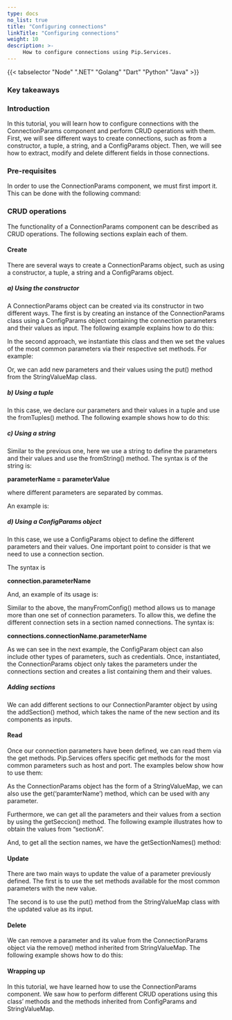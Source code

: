```yaml
---
type: docs
no_list: true
title: "Configuring connections"
linkTitle: "Configuring connections"
weight: 10
description: >-
     How to configure connections using Pip.Services.
---
```


{{< tabselector "Node" ".NET" "Golang" "Dart" "Python" "Java" >}}

### Key takeaways


### Introduction

In this tutorial, you will learn how to configure connections with the ConnectionParams component and perform CRUD operations with them. First, we will see different ways to create connections, such as from a constructor, a tuple, a string, and a ConfigParams object. Then, we will see how to extract, modify and delete different fields in those connections.

### Pre-requisites

In order to use the ConnectionParams component, we must first import it. This can be done with the following command:

### CRUD operations

The functionality of a ConnectionParams component can be described as CRUD operations. The following sections explain each of them.

#### Create

There are several ways to create a ConnectionParams object, such as using a constructor, a tuple, a string and a ConfigParams object.

##### a)	Using the constructor

A ConnectionParams object can be created via its constructor in two different ways. The first is by creating an instance of the ConnectionParams class using a ConfigParams object containing the connection parameters and their values as input. The following example explains how to do this:

In the second approach, we instantiate this class and then we set the values of the most common parameters via their respective set methods. For example:

Or, we can add new parameters and their values using the put() method from the StringValueMap class.

##### b)	Using a tuple

In this case, we declare our parameters and their values in a tuple and use the fromTuples() method. The following example shows how to do this:

##### c)	Using a string

Similar to the previous one, here we use a string to define the parameters and their values and use the fromString() method. The syntax is of the string is: 

**parameterName = parameterValue**

where different parameters are separated by commas.

An example is:


##### d)	Using a ConfigParams object

In this case, we use a ConfigParams object to define the different parameters and their values. One important point to consider is that we need to use a connection section.

The syntax is 

**connection.parameterName**

And, an example of its usage is: 

Similar to the above, the manyFromConfig() method allows us to manage more than one set of connection parameters. To allow this, we define the different connection sets in a section named connections. The syntax is:

**connections.connectionName.parameterName**

As we can see in the next example, the ConfigParam object can also include other types of parameters, such as credentials. Once, instantiated, the ConnectionParams object only takes the parameters under the connections section and creates a list containing them and their values.


##### Adding sections

We can add different sections to our ConnectionParamter object by using the addSection() method, which takes the name of the new section and its components as inputs.

#### Read

Once our connection parameters have been defined, we can read them via the get methods. Pip.Services offers specific get methods for the most common parameters such as host and port. The examples below show how to use them:

As the ConnectionParams object has the form of a StringValueMap, we can also use the get(‘paramterName’) method, which can be used with any parameter.

Furthermore, we can get all the parameters and their values from a section by using the getSeccion() method. The following example illustrates how to obtain the values from  “sectionA”.

And, to get all the section names, we have the getSectionNames() method:

#### Update

There are two main ways to update the value of a parameter previously defined. The first is to use the set methods available for the most common parameters with the new value.

The second is to use the put() method from the StringValueMap class with the updated value as its input.

#### Delete

We can remove a parameter and its value from the ConnectionParams object via the remove() method inherited from StringValueMap. The following example shows how to do this:

#### Wrapping up

In this tutorial, we have learned how to use the ConnectionParams component. We saw how to perform different CRUD operations using this class’ methods and the methods inherited from ConfigParams and StringValueMap. 
